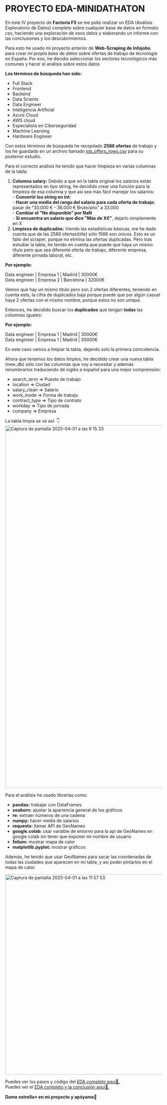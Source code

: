 # PROYECTO EDA-MINIDATHATON

En este IV proyecto de **Factoría F5** se me pidió realizar un EDA (Análisis Exploratorio de Datos) completo sobre cualquier base de datos en formato csv, haciendo una exploración de esos datos y elaborando un informe con las conclusiones y los descubrimientos. 

Para esto he usado mi proyecto anterior de **Web-Scraping de Infojobs**, para crear *mi propia base de datos* sobre ofertas de trabajo de tecnología en España. Por eso, he decidio seleccionar los sectores tecnológicos más comunes y hacer el análisis sobre estos datos

**Los términos de búsqueda han sido:**

- Full Stack
- Frontend
- Backend
- Data Scients
- Data Engineer
- Inteligencia Artificial
- Azure Cloud
- AWS cloud
- Especialista en Ciberseguridad
- Machine Learning
- Hardware Engineer

Con estos términos de búsqueda he recopilado **2586 ofertas** de trabajo y los he guardado en un archivo llamado [job_offers_rows.csv](https://github.com/alharuty/Proyecto-EDA-MiniDathaton/blob/main/job_offers_rows.csv) para su posterior estudio.

Para el correcto análisis he tenido que hacer limpieza en varias columnas de la tabla:<br>
  1. **Columna salary:** Debido a que en la tabla original los salarios están representados en tipo string, he decidido crear una función para la limpieza de esa columna y que así sea más fácil manejar los salarios:<br>
    - **Convertir los string en int:**<br>
    - **Hacer una media del rango del salario para cada oferta de trabajo:** pasar de "30.000 € - 36.000 € Bruto/año" a 33.000<br>
    - **Cambiar el "No disponible" por NaN**<br>
    - **Si encuentra un salario que dice "Más de X€"**, dejarlo simplemente en X<br>
  2. **Limpieza de duplicados:** Viendo las estadísticas básicas, me he dado cuenta que de las 2586 ofertas(title) sólo 1566 son únicos. Esto es un fallo del scraper, porque no elimina las ofertas duplicadas. Pero tras estudiar la tabla, he tenido en cuenta que puede que haya un mísmo título pero que sea diferente oferta de trabajo, diferente empresa, diferente jornada laboral, etc.<br>
  
**Por ejemplo:** <br>

Data engineer | Empresa 1 | Madrid | 30000€<br>
Data engineer | Empresa 2 | Barcelona | 32000€<br>

Vemos que hay un mísmo título pero son 2 ofertas diferentes, teniendo en cuenta esto, la cifra de duplicados baja porque puede que por algún casual haya 2 ofertas con el mismo nombre, porque estos no son unique. 

Entonces, he decidido buscar los **duplicados** que tengan **todas** las columnas iguales:

**Por ejemplo:** <br>
    
Data engineer | Empresa 1 | Madrid | 30000€<br>
Data engineer | Empresa 1 | Madrid | 30000€<br>

En este caso vamos a limpiar la tabla, dejando solo la primera coincidencia.<br>

Ahora que tenemos los datos limpios, he decidido crear una nueva tabla (new_db) sólo con las columnas que voy a necesitar y además renombrarlos traduciendo de inglés a español para una mejor comprensión:

- search_term => Puesto de trabajo
- location => Ciudad
- salary_clean => Salario
- work_mode => Forma de trabajo
- contract_type => Tipo de contrato
- workday => Tipo de jornada
- company => Empresa

La tabla limpia se ve así: 👇
<img width="1164" alt="Captura de pantalla 2025-04-01 a las 9 15 33" src="https://github.com/user-attachments/assets/60365d5c-2ddd-43c4-89dd-f36b302db1c9" />

Para el análisis he usado librerías como:
- **pandas:** trabajar con DataFrames
- **seaborn:** ajustar la apariencia general de los gráficos
- **re:** extraer números de una cadena
- **numpy:** hacer media de salarios
- **requests:** llamar API de GeoNames
- **google.colab:** usar variable de entorno para la api de GeoNames en google colab sin tener que exponer mi nombre de usuario
- **folium:** mostrar mapa de calor
- **matplotlib.pyplot:** mostrar gráficos

Además, he tenido que usar GeoNames para sacar las coordenadas de todas las ciudades que aparecen en mi tabla, y así poder pintarlos en el mapa de calor.

<img width="643" alt="Captura de pantalla 2025-04-01 a las 11 57 53" src="https://github.com/user-attachments/assets/1c7f4994-45af-4c14-b6d6-3df7db82c3b6" />

Puedes ver los pasos y código del [EDA completo aquí📍.](https://github.com/alharuty/Proyecto-EDA-MiniDathaton/blob/main/Proyecto_IV_Datathon.ipynb)<br>
Puedes ver el [EDA completo y la conclusión aquí📍.](https://github.com/alharuty/Proyecto-EDA-MiniDathaton/blob/main/EDA_Alla.pdf)

**Dame estrella⭐ en mi proyecto y apóyame**🤗
